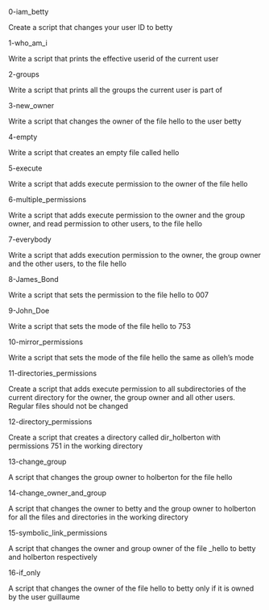 0-iam_betty

Create a script that changes your user ID to betty

1-who_am_i

Write a script that prints the effective userid of the current user

2-groups

Write a script that prints all the groups the current user is part of

3-new_owner

Write a script that changes the owner of the file hello to the user betty

4-empty

Write a script that creates an empty file called hello

5-execute

Write a script that adds execute permission to the owner of the file hello

6-multiple_permissions

Write a script that adds execute permission to the owner and the group owner, and read permission to other users, to the file hello

7-everybody

Write a script that adds execution permission to the owner, the group owner and the other users, to the file hello

8-James_Bond

Write a script that sets the permission to the file hello to 007

9-John_Doe

Write a script that sets the mode of the file hello to 753

10-mirror_permissions

Write a script that sets the mode of the file hello the same as olleh’s mode

11-directories_permissions

Create a script that adds execute permission to all subdirectories of the current directory for the owner, the group owner and all other users. Regular files should not be changed

12-directory_permissions

Create a script that creates a directory called dir_holberton with permissions 751 in the working directory

13-change_group

A script that changes the group owner to holberton for the file hello

14-change_owner_and_group

A script that changes the owner to betty and the group owner to holberton for all the files and directories in the working directory

15-symbolic_link_permissions

A script that changes the owner and group owner of the file _hello to betty and holberton respectively

16-if_only

A script that changes the owner of the file hello to betty only if it is owned by the user guillaume
